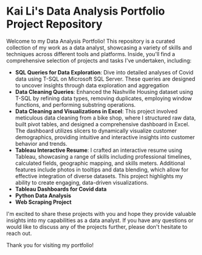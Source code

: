 # Kai Li's Data Analysis Portfolio Project Repository

Welcome to my Data Analysis Portfolio! This repository is a curated collection of my work as a data analyst, showcasing a variety of skills and techniques across different tools and platforms. Inside, you'll find a comprehensive selection of projects and tasks I've undertaken, including:

* **SQL Queries for Data Exploration**: Dive into detailed analyses of Covid data using T-SQL on Microsoft SQL Server. These queries are designed to uncover insights through data exploration and aggregation
* **Data Cleaning Queries**: Enhanced the Nashville Housing dataset using T-SQL by refining data types, removing duplicates, employing window functions, and performing substring operations. 
* **Data Cleaning and Visualizations in Excel**:  This project involved meticulous data cleaning from a bike shop, where I structured raw data, built pivot tables, and designed a comprehensive dashboard in Excel. The dashboard utilizes slicers to dynamically visualize customer demographics, providing intuitive and interactive insights into customer behavior and trends.
* **Tableau Interactive Resume**: I crafted an interactive resume using Tableau, showcasing a range of skills including professional timelines, calculated fields, geographic mapping, and skills meters. Additional features include photos in tooltips and data blending, which allow for effective integration of diverse datasets. This project highlights my ability to create engaging, data-driven visualizations.
* **Tableau Dashboards for Covid data**
* **Python Data Analysis**
* **Web Scraping Project**

I'm excited to share these projects with you and hope they provide valuable insights into my capabilities as a data analyst. If you have any questions or would like to discuss any of the projects further, please don't hesitate to reach out.

Thank you for visiting my portfolio!
